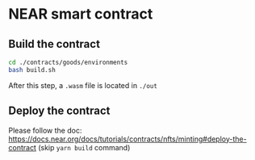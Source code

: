 # NEAR smart contract

## Build the contract

```bash
cd ./contracts/goods/environments
bash build.sh
```

After this step, a `.wasm` file is located in `./out`

## Deploy the contract

Please follow the doc: https://docs.near.org/docs/tutorials/contracts/nfts/minting#deploy-the-contract
(skip `yarn build` command)
